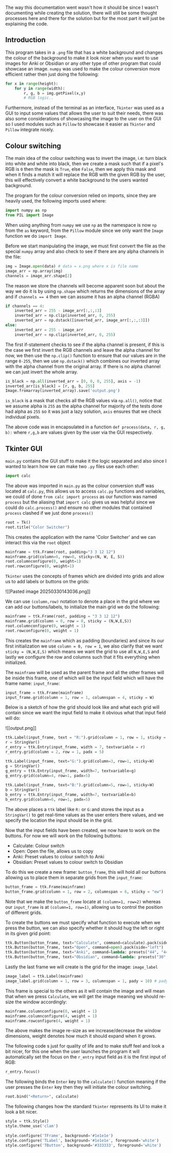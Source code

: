 The way this documentation went wasn't how it should be since I wasn't documenting while creating the solution, there will still be some thought processes here and there for the solution but for the most part it will just be explaining the code.
## Introduction

This program takes in a `.png` file that has a white background and changes the colour of the background to make it look nicer when you want to use images for Anki or Obsidian or any other type of other program that could showcase an image. `numpy` was used to make the colour conversion more efficient rather then just doing the following:

```python
for x in range(height):
	for y in range(width):
		r, g, b = img.getPixel(x,y)
		# RGB logic..
```

Furthermore, instead of the terminal as an interface, `Tkinter` was used as a GUI to input some values that allows the user to suit their needs, there was also some considerations of showcasing the image to the user on the GUI so I used modules such as `Pillow` to showcase it easier as `Tkinter` and `Pillow` integrate nicely.
## Colour switching

The main idea of the colour switching was to invert the image, i.e: turn black into white and white into black, then we create a mask such that if a pixel's RGB is `0` then the mask is `True`, else `False`, then we apply this mask and when it finds a match it will replace the RGB with the given RGB by the user, this will effectively convert a white background to the users wanted background. 

The program for the colour conversion relied on imports, since they are heavily used, the following imports used where:

```python
import numpy as np
from PIL import Image
```

When using anything from `numpy` we use `np` as the namespace is now `np` from the `as` keyword, from the `Pillow` module since we only want the `Image` function we do `import Image`.

Before we start manipulating the image, we must first convert the file as the special `numpy` array and also check to see if there are any alpha channels in the file:

```python
img = Image.open(data) # data = x.png where x is file name
image_arr = np.array(img)
channels = image_arr.shape[2]
```

The reason we store the channels will become apparent soon but about the way we do it is by using `np.shape` which returns the dimensions of the array and if `channels == 4` then we can assume it has an alpha channel (RGBA)

```python
if channels == 4:
	inverted_arr = 255 - image_arr[:,:,:3]
	inverted_arr = np.clip(inverted_arr, 0, 255)
	inverted_arr = np.dstack([inverted_arr, image_arr[:,:,:3]])
else:
	inverted_arr = 255 - image_arr
	inverted_arr = np.clip(inverted_arr, 0, 255)
```

The first if-statement checks to see if the alpha channel is present, if this is the case we first invert the RGB channels and leave the alpha channel for now, we then use the `np.clip()` function to ensure that our values are in the range `0-255`, then we use `np.dstack()` which combines our inverted array with the alpha channel from the original array. If there is no alpha channel we can just invert the whole array.

```python
is_black = np.all(inverted_arr = [0, 0, 0, 255], axis = -1)
inverted_arr[is_black] = [r, g, b, 255]
Image.fromarray(inverted_array).save('output.png')
```

`is_black` is a mask that checks all the RGB values via `np.all()`, notice that we assume alpha is `255` as the alpha channel for majority of the tests done had alpha as `255` so it was just a lazy solution, `axis` ensures that we check individual pixels. 

The above code was in encapsulated in a function `def process(data, r, g, b):` where `r,g,b` are values given by the user via the GUI respectively.

## Tkinter GUI

`main.py` contains the GUI stuff to make it the logic separated and also since I wanted to learn how we can make two `.py` files use each other:

```python
import calc
```

The above was imported in `main.py` as the colour conversion stuff was located at `calc.py`, this allows us to access `calc.py` functions and variables, we could of done `from calc import process` as our function was named `process` but the aliasing that `import calc` gives us was helpful since we could do `calc.process()` and ensure no other modules that contained `process` clashed if we just done `process()`

```python
root = Tk()
root.title("Color Switcher")
```

This creates the application with the name 'Color Switcher' and we can interact this via the `root` object

```python
mainframe = ttk.Frame(root, padding="3 3 12 12")
mainframe.grid(column=0, row=0, sticky=(N, W, E, S))
root.columnconfigure(0, weight=1)
root.rowconfigure(0, weight=1)
```

`Tkinter` uses the concepts of frames which are divided into grids and allow us to add labels or buttons on the grids:

![[Pasted image 20250330143036.png]]

We can use `(column,row)` notation to denote a place in the grid where we can add our buttons/labels, to initialize the main grid we do the following:

```python
mainframe = ttk.Frame(root, padding = "3 3 12 12")
mainframe.grid(column = 0, row = 0, sticky = (N,W,E,S))
root.columnconfigure(0, weight = 1)
root.rowconfigure(0, weight = 1)
```

This creates the `mainframe` which as padding (boundaries) and since its our first initialization we use `column = 0, row = 1`,  we also clarify that we want `sticky = (N,W,E,S)` which means we want the grid to use all `N,W,E,S` and lastly we configure the row and columns such that it fits everything when initialized.

The `mainframe` will be used as the parent frame and all the other frames will be inside this frame, one of which will be the input field which will have the frame name: `input_frame`:

```python
input_frame = ttk.Frame(mainframe)
input_frame.grid(column = 1, row = 1, columnspan = 4, sticky = W)
```

Below is a sketch of how the grid should look like and what each grid will contain since we want the input field to make it obvious what that input field will do:

![[output.png]]

```python
ttk.Label(input_frame, text = "R:").grid(column = 1, row = 1, sticky = W)
r = StringVar()
r_entry = ttk.Entry(input_frame, width = 7, textvariable = r)
r_entry.grid(column = 2, row = 1, padx = 5)

ttk.Label(input_frame, text="G:").grid(column=3, row=1, sticky=W)
g = StringVar()
g_entry = ttk.Entry(input_frame, width=7, textvariable=g)
g_entry.grid(column=4, row=1, padx=5)
  
ttk.Label(input_frame, text="B:").grid(column=5, row=1, sticky=W)
b = StringVar()
b_entry = ttk.Entry(input_frame, width=7, textvariable=b)
b_entry.grid(column=6, row=1, padx=5)
```

The above places a `ttk` label like `R:` or `G:`and stores the input as a `StringVar()` to get real-time values as the user enters there values, and we specify the location the input should be in the grid.

Now that the input fields have been created, we now have to work on the buttons. For now we will work on the following buttons:

- Calculate: Colour switch
- Open:  Open the file, allows us to copy
- Anki: Preset values to colour switch to Anki
- Obsidian: Preset values to colour switch to Obsidian

To do this we create a new frame: `button_frame`, this will hold all our buttons allowing us to place them in separate grids from the `input_frame`:

```python
button_frame = ttk.Frame(mainframe)
button_frame.grid(column = 1, row = 2, columnspan = 6, sticky = "ew")
```

Note that we make the `button_frame` locate at `(column=1, row=2)` whereas our `input_frame` is at `(column=1, row=1)`, allowing us to control the position of different grids.

To create the buttons we must specify what function to execute when we press the button, we can also specify whether it should hug the left or right in its given grid point:

```python
ttk.Button(button_frame, text="Calculate", command=calculate).pack(side="left")
ttk.Button(button_frame, text="Open", command=open).pack(side="left")
ttk.Button(button_frame, text="Anki", command=lambda: presets("44", "44", "44")).pack(side="left")
ttk.Button(button_frame, text="Obsidian", command=lambda: presets("30", "30", "30")).pack(side="left")
```

Lastly the last frame we will create is the grid for the image: `image_label`

```python
image_label = ttk.Label(mainframe)
image_label.grid(column = 1, row = 3, columnspan = 1, pady = 10) # pady is just some padding to make it look nicer
```

This frame is special to the others as it will contain the image and will mean that when we press `Calculate`, we will get the image meaning we should re-size the window accordingly:

```python
mainframe.columnconfigure(0, weight = 1)
mainframe.columnconfigure(4, weight = 1)
mainframe.rowconfigure(4, weight = 1)
```

The above makes the image re-size as we increase/decrease the window dimensions, weight denotes how much it should expand when it grows.

The following code s just for quality of life and to make stuff feel and look a bit nicer, for this one when the user launches the program it will automatically set the focus on the `r_entry` input field as it is the first input of RGB:

```python
r_entry.focus()
```

The following binds the `Enter` key to the `calculate()` function meaning if the user presses the `Enter` key then they will initiate the colour switching.

```python
root.bind("<Return>", calculate)
```

The following changes how the standard `Tkinter` represents its UI to make it look a bit nicer.

```python
style = ttk.Style()
style.theme_use('clam')
  
style.configure('TFrame', background='#1e1e1e')
style.configure('TLabel', background='#1e1e1e', foreground='white')
style.configure('TButton', background='#333333', foreground='white')
```





